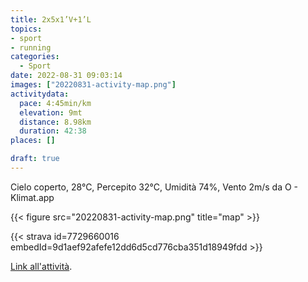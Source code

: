```yaml
---
title: 2x5x1’V+1’L
topics:
- sport
- running
categories:
  - Sport
date: 2022-08-31 09:03:14
images: ["20220831-activity-map.png"]
activitydata:
  pace: 4:45min/km
  elevation: 9mt
  distance: 8.98km
  duration: 42:38
places: []

draft: true
---
```


Cielo coperto, 28°C, Percepito 32°C, Umidità 74%, Vento 2m/s da O - Klimat.app

<!--more-->




{{< figure src="20220831-activity-map.png" title="map" >}}


{{< strava id=7729660016 embedId=9d1aef92afefe12dd6d5cd776cba351d18949fdd >}}

[Link all'attività](https://strava.com/activities/7729660016).